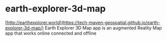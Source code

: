 # earth-explorer-3d-map
[http://earthexplorer.world](https://tech-maven-geospatial.github.io/earth-explorer-3d-map/)
Earth Explorer 3D Map app is an augmented Reality Map app that works online connected and offline
